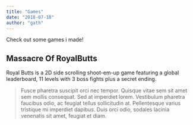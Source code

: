 ```yaml
---
title: "Games"
date: "2018-07-18"
author: "gath" 
---
```


Check out some games i made!

## Massacre Of RoyalButts

Royal Butts is a 2D side scrolling shoot-em-up game featuring a global leaderboard, 11 levels with 3 boss fights plus a secret ending.

> Fusce pharetra suscipit orci nec tempor. Quisque vitae sem sit amet sem mollis consequat. Sed at imperdiet lorem. Vestibulum pharetra faucibus odio, ac feugiat tellus sollicitudin at. Pellentesque varius tristique mi imperdiet dapibus. Duis orci odio, sodales lacinia venenatis sit amet, feugiat et diam.

